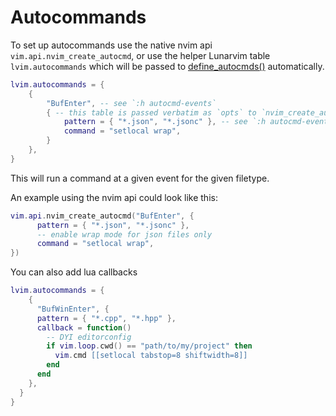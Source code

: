 # Autocommands

To set up autocommands use the native nvim api `vim.api.nvim_create_autocmd`, or use the helper Lunarvim table `lvim.autocommands` which will be passed to [define_autocmds()](https://github.com/LunarVim/lunarvim/blob/3475f7675d8928b49c85878dfc2912407de57342/lua/lvim/core/autocmds.lua#L177) automatically.
```lua
lvim.autocommands = {
    {
        "BufEnter", -- see `:h autocmd-events`
        { -- this table is passed verbatim as `opts` to `nvim_create_autocmd`
            pattern = { "*.json", "*.jsonc" }, -- see `:h autocmd-events`
            command = "setlocal wrap",
        }
    },
}
```
This will run a command at a given event for the given filetype.

An example using the nvim api could look like this:
```lua
vim.api.nvim_create_autocmd("BufEnter", {
	  pattern = { "*.json", "*.jsonc" },
	  -- enable wrap mode for json files only
	  command = "setlocal wrap",
})
```
You can also add lua callbacks

```lua
lvim.autocommands = {
    {
      "BufWinEnter", {
      pattern = { "*.cpp", "*.hpp" },
      callback = function()
        -- DYI editorconfig
        if vim.loop.cwd() == "path/to/my/project" then
          vim.cmd [[setlocal tabstop=8 shiftwidth=8]]
        end
      end
    },
  }
}
```

